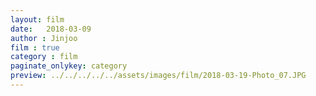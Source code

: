 ```yaml
---
layout: film
date:   2018-03-09
author : Jinjoo
film : true
category : film
paginate_onlykey: category
preview: ../../../../../assets/images/film/2018-03-19-Photo_07.JPG
---
```

